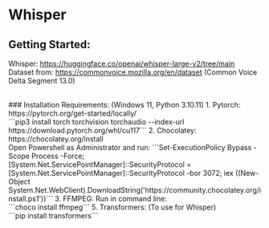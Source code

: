 # Whisper


## Getting Started:


Whisper: https://huggingface.co/openai/whisper-large-v2/tree/main
Dataset from: https://commonvoice.mozilla.org/en/dataset (Common Voice Delta Segment 13.0)

<br>
### Installation Requirements: (Windows 11, Python 3.10.11)
1. Pytorch: https://pytorch.org/get-started/locally/
     <br> ```pip3 install torch torchvision torchaudio --index-url https://download.pytorch.org/whl/cu117```
2. Chocolatey: https://chocolatey.org/install
     <br> Open Powershell as Administrator and run: ```Set-ExecutionPolicy Bypass -Scope Process -Force; [System.Net.ServicePointManager]::SecurityProtocol = [System.Net.ServicePointManager]::SecurityProtocol -bor 3072; iex ((New-Object System.Net.WebClient).DownloadString('https://community.chocolatey.org/install.ps1'))```
3. FFMPEG: Run in command line:
     <br> ```choco install ffmpeg```
5. Transformers: (To use for Whisper)
    <br> ```pip install transformers```

   
